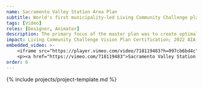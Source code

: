 ```yaml
---
name: Sacramento Valley Station Area Plan
subtitle: World's first municipality-led Living Community Challenge plan
tags: [Video]
roles: [Designer, Animator]
description: The primary focus of the master plan was to create optimal conditions for an efficient and well-performing regional multimodal transit hub that prioritizes intuitive, convenient, and easy access to all modes of transportation; and has greater emphasis on active and low-carbon modes of transportation.
impact: Living Community Challenge Vision Plan Certification; 2022 AIA California Urban Design Merit Awards; Silver award for WAN ‘Future Projects – Urban Design’ category
embedded_video: >-
    <iframe src="https://player.vimeo.com/video/718119483?h=097cb6bd4c" width="640" height="360" frameborder="0" allow="autoplay; fullscreen; picture-in-picture" allowfullscreen></iframe>
    <p><a href="https://vimeo.com/718119483">Sacramento Valley Station Area Plan</a> from <a href="https://vimeo.com/user106617820">Perkins&amp;Will SF</a> on <a href="https://vimeo.com">Vimeo</a>.</p>
order: 6
---
```


{% include projects/project-template.md %}